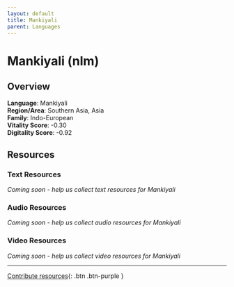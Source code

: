 ```yaml
---
layout: default
title: Mankiyali
parent: Languages
---
```


# Mankiyali (nlm)

## Overview

**Language**: Mankiyali  
**Region/Area**: Southern Asia, Asia  
**Family**: Indo-European  
**Vitality Score**: -0.30  
**Digitality Score**: -0.92  

## Resources

### Text Resources
*Coming soon - help us collect text resources for Mankiyali*

### Audio Resources
*Coming soon - help us collect audio resources for Mankiyali*

### Video Resources
*Coming soon - help us collect video resources for Mankiyali*

---

[Contribute resources](https://fairtrain.github.io/){: .btn .btn-purple }
